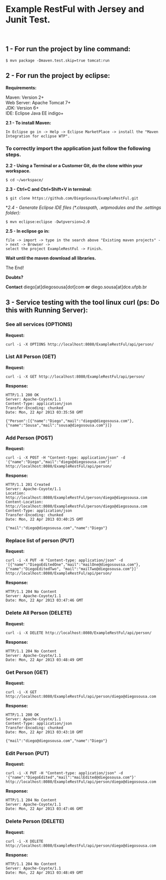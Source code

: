 <h1>Example RestFul with Jersey and Junit Test.</h1>
<br />

<h2>1 - For run the project by line command:</h2>

	$ mvn package -Dmaven.test.skip=true tomcat:run

<h2>2 - For run the project by eclipse:</h2>

**Requirements:**

Maven: Version 2+  
Web Server: Apache Tomcat 7+  
JDK: Version 6+  
IDE: Eclipse Java EE indigo+<br />

**2.1 - To install Maven:**

	In Eclipse go in -> Help -> Eclipse MarketPlace -> install the "Maven Integration for eclipse WTP".

<h3>To correctly import the application just follow the following steps.</h3>

**2.2 - Using a Terminal or a Customer Git, do the clone within your workspace.**

	$ cd ~/workspace/

**2.3 - Ctrl+C and Ctrl+Shift+V in terminal:**

	$ git clone https://github.com/DiegoSousa/ExampleRestFul.git


**2.4 - Generate Eclipse IDE files (*.classpath, *.wtpmodules and the .settings folder):**

	$ mvn eclipse:eclipse -Dwtpversion=2.0

**2.5 - In eclipse go in:** 

	file -> import -> type in the search above "Existing maven projects" -> next -> Browser -> 
	select the project ExampleRestFul -> Finish.

**Wait until the maven download all libraries.**

The End!

**Doubts?**

**Contact** diego[at]diegosousa[dot]com **or** diego.sousa[at]dce.ufpb.br

<h2>3 - Service testing with the tool linux curl (ps: Do this with Running Server):</h2>

<h3> See all services (OPTIONS)</h3>

**Request:**

	curl -i -X OPTIONS http://localhost:8080/ExampleRestFul/api/person/

<h3>List All Person (GET)</h3>

**Request:**

	curl -i -X GET http://localhost:8080/ExampleRestFul/api/person/

**Response:**

	HTTP/1.1 200 OK
	Server: Apache-Coyote/1.1
	Content-Type: application/json
	Transfer-Encoding: chunked
	Date: Mon, 22 Apr 2013 03:35:58 GMT
	
	{"Person":[{"name":"Diego","mail":"diego@diegosousa.com"},{"name":"Sousa","mail":"sousa@diegosousa.com"}]}


<h3>Add Person (POST)</h3>

**Request:**

	curl -i -X POST -H "Content-type: application/json" -d '{"name":"Diego","mail":"diego@diegosousa.com"}' http://localhost:8080/ExampleRestFul/api/person/

**Response:**

	HTTP/1.1 201 Created
	Server: Apache-Coyote/1.1
	Location: http://localhost:8080/ExampleRestFul/person/diego@diegosousa.com
	Content-Location: http://localhost:8080/ExampleRestFul/person/diego@diegosousa.com
	Content-Type: application/json
	Transfer-Encoding: chunked
	Date: Mon, 22 Apr 2013 03:40:25 GMT
	
	{"mail":"diego@diegosousa.com","name":"Diego"}

<h3>Replace list of person (PUT)</h3>

**Request:**

	curl -i -X PUT -H "Content-type: application/json" -d '[{"name":"DiegoEditedOne","mail":"mailOne@diegosoussa.com"}, {"name":"DiegoEditedTwo", "mail":"mailTwo@diegosousa.com"}]' http://localhost:8080/ExampleRestFul/api/person/

**Response:**

	HTTP/1.1 204 No Content
	Server: Apache-Coyote/1.1
	Date: Mon, 22 Apr 2013 03:47:46 GMT

<h3>Delete All Person (DELETE)</h3>

**Request:**

	curl -i -X DELETE http://localhost:8080/ExampleRestFul/api/person/

**Response:**

	HTTP/1.1 204 No Content
	Server: Apache-Coyote/1.1
	Date: Mon, 22 Apr 2013 03:48:49 GMT

<h3>Get Person (GET)</h3>

**Request:**

	curl -i -X GET http://localhost:8080/ExampleRestFul/api/person/diego@diegosousa.com

**Response:**

	HTTP/1.1 200 OK
	Server: Apache-Coyote/1.1
	Content-Type: application/json
	Transfer-Encoding: chunked
	Date: Mon, 22 Apr 2013 03:43:10 GMT
	
	{"mail":"diego@diegosousa.com","name":"Diego"}

<h3>Edit Person (PUT)</h3>

**Request:**

	curl -i -X PUT -H "Content-type: application/json" -d '{"name":"DiegoEdited","mail":"mailEdited@diegosousa.com"}' http://localhost:8080/ExampleRestFul/api/person/diego@diegosousa.com

**Response:**

	HTTP/1.1 204 No Content
	Server: Apache-Coyote/1.1
	Date: Mon, 22 Apr 2013 03:47:46 GMT

<h3>Delete Person (DELETE)</h3>

**Request:**

	curl -i -X DELETE http://localhost:8080/ExampleRestFul/api/person/diego@diegosousa.com

**Response:**

	HTTP/1.1 204 No Content
	Server: Apache-Coyote/1.1
	Date: Mon, 22 Apr 2013 03:48:49 GMT
